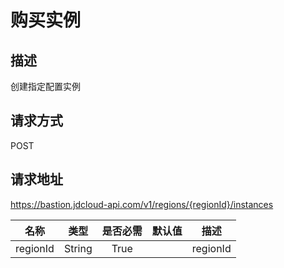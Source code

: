 # 购买实例

## 描述

创建指定配置实例

## 请求方式

POST

## 请求地址

https://bastion.jdcloud-api.com/v1/regions/{regionId}/instances

| 名称 | 类型 | 是否必需 | 默认值 | 描述 | 
| :--------: | :--------:| :--------: | :--------:| :--------: |
| regionId  | String | True  |    |  regionId  |


